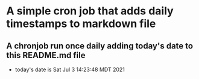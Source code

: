 A simple cron job that adds daily timestamps to markdown file
============================================================
## A chronjob run once daily adding today's date to this README.md file
* today's date is Sat Jul  3 14:23:48 MDT 2021
